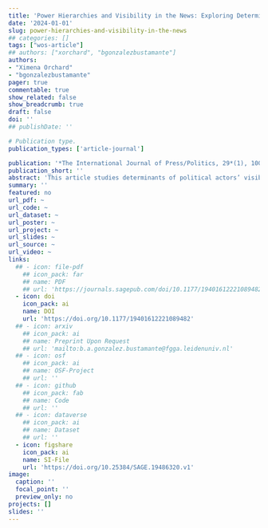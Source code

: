 ```yaml
---
title: 'Power Hierarchies and Visibility in the News: Exploring Determinants of Politicians’ Presence and Prominence in the Chilean Press (1991-2019)'
date: '2024-01-01'
slug: power-hierarchies-and-visibility-in-the-news
## categories: []
tags: ["wos-article"]
## authors: ["xorchard", "bgonzalezbustamante"]
authors:
- "Ximena Orchard"
- "bgonzalezbustamante"
pager: true
commentable: true
show_related: false
show_breadcrumb: true
draft: false
doi: ''
## publishDate: ''

# Publication type.
publication_types: ['article-journal']

publication: '*The International Journal of Press/Politics, 29*(1), 100-123'
publication_short: ''
abstract: 'This article studies determinants of political actors’ visibility in the news, and their stability over time, observing the press coverage received by Chilean politicians in the elite press since the beginning of the democratic transition in 1991 and until 2019. In dialogue with theories of news values, we test how political positions in a markedly presidential system, the belonging to a government coalition, gender, and the association to conflict frames behave as determinants of the presence and prominence of politicians in the news in the three decades following the recovery of democracy in Chile. We have three key findings. Firstly, the visibility of political actors in the news follows a clear institutional hierarchy led by the president and cabinet members. Secondly, female politicians are less likely to be mentioned or have speaking space in newspapers than male politicians. Lastly, although an association with conflict-framed news boosts politicians’ visibility, such association is unable to disturb structural power hierarchies, and the value of conflict does not increase over time.'
summary: ''
featured: no
url_pdf: ~
url_code: ~
url_dataset: ~
url_poster: ~
url_project: ~
url_slides: ~
url_source: ~
url_video: ~
links:
  ## - icon: file-pdf
    ## icon_pack: far
    ## name: PDF
    ## url: 'https://journals.sagepub.com/doi/10.1177/19401612221089482'
  - icon: doi
    icon_pack: ai
    name: DOI
    url: 'https://doi.org/10.1177/19401612221089482'
  ## - icon: arxiv
    ## icon_pack: ai
    ## name: Preprint Upon Request
    ## url: 'mailto:b.a.gonzalez.bustamante@fgga.leidenuniv.nl'
  ## - icon: osf
    ## icon_pack: ai
    ## name: OSF-Project
    ## url: ''
  ## - icon: github
    ## icon_pack: fab
    ## name: Code
    ## url: ''
  ## - icon: dataverse
    ## icon_pack: ai
    ## name: Dataset
    ## url: ''
  - icon: figshare
    icon_pack: ai
    name: SI-File
    url: 'https://doi.org/10.25384/SAGE.19486320.v1'
image:
  caption: ''
  focal_point: ''
  preview_only: no
projects: []
slides: ''
---
```

